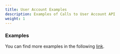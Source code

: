 ```yaml
---
title: User Account Examples
description: Examples of Calls to User Account API
weight: 1
---
```


### Examples

You can find more examples in the following [link](/docs/general/examples.html).
